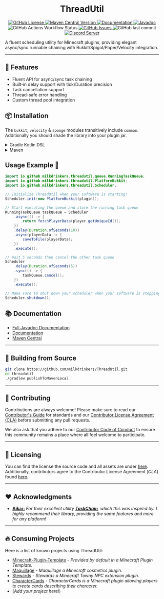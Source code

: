 <h1 style="text-align:center;">ThreadUtil</h1>

<p style="text-align:center;">
    <a href="https://github.com/milkdrinkers/ThreadUtil/blob/main/LICENSE">
        <img alt="GitHub License" src="https://img.shields.io/github/license/milkdrinkers/ThreadUtil?style=for-the-badge&color=blue&labelColor=141417">
    </a>
    <a href="https://central.sonatype.com/artifact/io.github.milkdrinkers/threadutil-common">
        <img alt="Maven Central Version" src="https://img.shields.io/maven-central/v/io.github.milkdrinkers/threadutil-common?style=for-the-badge&labelColor=141417">
    </a>
    <a href="https://milkdrinkers.athyrium.eu/threadutil">
        <img alt="Documentation" src="https://img.shields.io/badge/DOCUMENTATION-900C3F?style=for-the-badge&labelColor=141417">
    </a>
    <a href="https://javadoc.io/doc/io.github.milkdrinkers/threadutil-common">
        <img alt="Javadoc" src="https://img.shields.io/badge/JAVADOC-8A2BE2?style=for-the-badge&labelColor=141417">
    </a>
    <img alt="GitHub Actions Workflow Status" src="https://img.shields.io/github/actions/workflow/status/milkdrinkers/ThreadUtil/ci.yml?style=for-the-badge&labelColor=141417">
    <a href="https://github.com/milkdrinkers/ThreadUtil/issues">
        <img alt="GitHub Issues" src="https://img.shields.io/github/issues/milkdrinkers/ThreadUtil?style=for-the-badge&labelColor=141417">
    </a>
    <img alt="GitHub last commit" src="https://img.shields.io/github/last-commit/milkdrinkers/ThreadUtil?style=for-the-badge&labelColor=141417">
    <a href="https://discord.gg/cG5uWvUcM6">
        <img alt="Discord Server" src="https://img.shields.io/discord/1008300159333040158?style=for-the-badge&logo=discord&logoColor=ffffff&label=discord&labelColor=141417&color=%235865F2">
    </a>
</p>

A fluent scheduling utility for Minecraft plugins, providing elegant async/sync runnable chaining with Bukkit/Spigot/Paper/Velocity integration.

---

## 🌟 Features
- Fluent API for async/sync task chaining
- Built-in delay support with tick/Duration precision
- Task cancellation support
- Thread-safe error handling
- Custom thread pool integration

## 📦 Installation

The `bukkit`, `velocity` & `sponge` modules transitively include `common`. Additionally you should shade the library into your plugin jar.

<details>
<summary>Gradle Kotlin DSL</summary>

```kotlin
repositories {
    mavenCentral()
}

dependencies {
    implementation("io.github.milkdrinkers:threadutil-common:VERSION")
    implementation("io.github.milkdrinkers:threadutil-bukkit:VERSION")
    implementation("io.github.milkdrinkers:threadutil-sponge:VERSION")
    implementation("io.github.milkdrinkers:threadutil-velocity:VERSION")
}
```
</details>

<details>
<summary>Maven</summary>

```xml
<project>
    <dependencies>
        <dependency>
            <groupId>io.github.milkdrinkers</groupId>
            <artifactId>threadutil-common</artifactId>
            <version>VERSION</version>
        </dependency>
        <dependency>
            <groupId>io.github.milkdrinkers</groupId>
            <artifactId>threadutil-bukkit</artifactId>
            <version>VERSION</version>
        </dependency>
        <dependency>
            <groupId>io.github.milkdrinkers</groupId>
            <artifactId>threadutil-sponge</artifactId>
            <version>VERSION</version>
        </dependency>
        <dependency>
            <groupId>io.github.milkdrinkers</groupId>
            <artifactId>threadutil-velocity</artifactId>
            <version>VERSION</version>
        </dependency>
    </dependencies>
</project>
```
</details>

## Usage Example 🚀
```java
import io.github.milkdrinkers.threadutil.queue.RunningTaskQueue;
import io.github.milkdrinkers.threadutil.PlatformBukkit;
import io.github.milkdrinkers.threadutil.Scheduler;

// Initialize ThreadUtil when your software is starting!
Scheduler.init(new PlatformBukkit(plugin));

// Start executing the queue and store the running task queue
RunningTaskQueue taskQueue = Scheduler
    .async(() -> {
        return fetchPlayerData(player.getUniqueId());
    })
    .delay(Duration.ofSeconds(10))
    .async(playerData -> {
        saveToFile(playerData);
    })
    .execute();

// Wait 5 seconds then cancel the other task queue
Scheduler
    .delay(Duration.ofSeconds(5))
    .sync(() -> {
        taskQueue.cancel();
    })
    .execute();

// Make sure to shut down your scheduler when your software is stopping!
Scheduler.shutdown();
```

## 📚 Documentation 

- [Full Javadoc Documentation](https://javadoc.io/doc/io.github.milkdrinkers/threadutil-common)
- [Documentation](https://milkdrinkers.athyrium.eu/threadutil)
- [Maven Central](https://central.sonatype.com/search?q=threadutil&namespace=io.github.milkdrinkers)

---

## 🔨 Building from Source 

```bash
git clone https://github.com/milkdrinkers/ThreadUtil.git
cd threadutil
./gradlew publishToMavenLocal
```

---

## 🔧 Contributing

Contributions are always welcome! Please make sure to read our [Contributor's Guide](CONTRIBUTING.md) for standards and our [Contributor License Agreement (CLA)](CONTRIBUTOR_LICENSE_AGREEMENT.md) before submitting any pull requests.

We also ask that you adhere to our [Contributor Code of Conduct](CODE_OF_CONDUCT.md) to ensure this community remains a place where all feel welcome to participate.

---

## 📝 Licensing

You can find the license the source code and all assets are under [here](../LICENSE). Additionally, contributors agree to the Contributor License Agreement \(*CLA*\) found [here](CONTRIBUTOR_LICENSE_AGREEMENT.md).

---

## ❤️ Acknowledgments

- **[Aikar:](https://github.com/aikar)** _For their excellent utility [__TaskChain__](https://github.com/aikar/TaskChain/), which this was inspired by. I highly recommend their library, providing the same features and more for any platform!_

---

## 🔥 Consuming Projects

Here is a list of known projects using ThreadUtil:
- [Minecraft-Plugin-Template](https://github.com/milkdrinkers/Minecraft-Plugin-Template) - *Provided by default in a Minecraft Plugin Template.*
- [Maquillage](https://github.com/milkdrinkers/Maquillage) - *Maquillage a Minecraft cosmetics plugin.*
- [Stewards](https://github.com/milkdrinkers/Stewards) - *Stewards a Minecraft Towny NPC extension plugin.*
- [CharacterCards](https://github.com/Alathra/CharacterCards) - *CharacterCards is a Minecraft plugin allowing players to create cards describing their character.*
- (*Add your project here!*)
